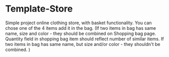 # Template-Store
Simple project online clothing store, with basket functionality. You can chose one of the 4 items add it in the bag. (If two items in bag has same name, size and color - they should be combined on Shopping bag page. Quantity field in shopping bag item should reflect number of similar items. If two items in bag has same name, but size and/or color - they shouldn't be combined. )
